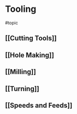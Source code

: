 # Tooling
#topic 


## [[Cutting Tools]]

## [[Hole Making]]

## [[Milling]]

## [[Turning]]

## **[[Speeds and Feeds]]**

